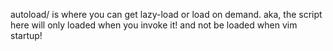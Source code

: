 autoload/ is where you can get lazy-load or load on demand.
aka, the script here will only loaded when you invoke it!
and not be loaded when vim startup!
